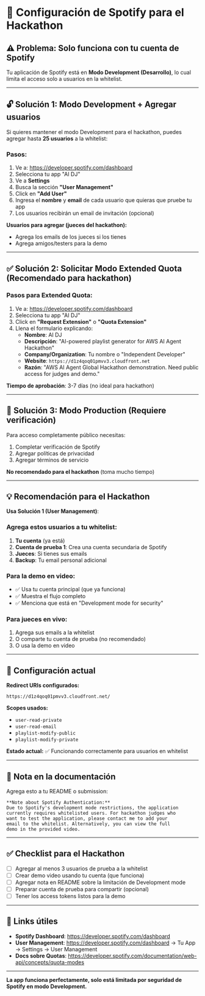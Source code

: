 # 🎵 Configuración de Spotify para el Hackathon

## ⚠️ Problema: Solo funciona con tu cuenta de Spotify

Tu aplicación de Spotify está en **Modo Development (Desarrollo)**, lo cual limita el acceso solo a usuarios en la whitelist.

---

## 🔓 Solución 1: Modo Development + Agregar usuarios

Si quieres mantener el modo Development para el hackathon, puedes agregar hasta **25 usuarios** a la whitelist:

### Pasos:
1. Ve a: https://developer.spotify.com/dashboard
2. Selecciona tu app "AI DJ"
3. Ve a **Settings**
4. Busca la sección **"User Management"**
5. Click en **"Add User"**
6. Ingresa el **nombre** y **email** de cada usuario que quieras que pruebe tu app
7. Los usuarios recibirán un email de invitación (opcional)

**Usuarios para agregar (jueces del hackathon):**
- Agrega los emails de los jueces si los tienes
- Agrega amigos/testers para la demo

---

## ✅ Solución 2: Solicitar Modo Extended Quota (Recomendado para hackathon)

### Pasos para Extended Quota:
1. Ve a: https://developer.spotify.com/dashboard
2. Selecciona tu app "AI DJ"
3. Click en **"Request Extension"** o **"Quota Extension"**
4. Llena el formulario explicando:
   - **Nombre**: AI DJ
   - **Descripción**: "AI-powered playlist generator for AWS AI Agent Hackathon"
   - **Company/Organization**: Tu nombre o "Independent Developer"
   - **Website**: `https://d1z4qoq01pmvv3.cloudfront.net`
   - **Razón**: "AWS AI Agent Global Hackathon demonstration. Need public access for judges and demo."

**Tiempo de aprobación**: 3-7 días (no ideal para hackathon)

---

## 🚀 Solución 3: Modo Production (Requiere verificación)

Para acceso completamente público necesitas:
1. Completar verificación de Spotify
2. Agregar políticas de privacidad
3. Agregar términos de servicio

**No recomendado para el hackathon** (toma mucho tiempo)

---

## 💡 Recomendación para el Hackathon

**Usa Solución 1 (User Management)**:

### Agrega estos usuarios a tu whitelist:
1. **Tu cuenta** (ya está)
2. **Cuenta de prueba 1**: Crea una cuenta secundaria de Spotify
3. **Jueces**: Si tienes sus emails
4. **Backup**: Tu email personal adicional

### Para la demo en video:
- ✅ Usa tu cuenta principal (que ya funciona)
- ✅ Muestra el flujo completo
- ✅ Menciona que está en "Development mode for security"

### Para jueces en vivo:
1. Agrega sus emails a la whitelist
2. O comparte tu cuenta de prueba (no recomendado)
3. O usa la demo en video

---

## 🎥 Configuración actual

**Redirect URIs configurados:**
```
https://d1z4qoq01pmvv3.cloudfront.net/
```

**Scopes usados:**
- `user-read-private`
- `user-read-email`
- `playlist-modify-public`
- `playlist-modify-private`

**Estado actual:** ✅ Funcionando correctamente para usuarios en whitelist

---

## 📝 Nota en la documentación

Agrega esto a tu README o submission:

```
**Note about Spotify Authentication:**
Due to Spotify's development mode restrictions, the application 
currently requires whitelisted users. For hackathon judges who 
want to test the application, please contact me to add your 
email to the whitelist. Alternatively, you can view the full 
demo in the provided video.
```

---

## ✅ Checklist para el Hackathon

- [ ] Agregar al menos 3 usuarios de prueba a la whitelist
- [ ] Crear demo video usando tu cuenta (que funciona)
- [ ] Agregar nota en README sobre la limitación de Development mode
- [ ] Preparar cuenta de prueba para compartir (opcional)
- [ ] Tener los access tokens listos para la demo

---

## 🔗 Links útiles

- **Spotify Dashboard**: https://developer.spotify.com/dashboard
- **User Management**: https://developer.spotify.com/dashboard → Tu App → Settings → User Management
- **Docs sobre Quotas**: https://developer.spotify.com/documentation/web-api/concepts/quota-modes

---

**La app funciona perfectamente, solo está limitada por seguridad de Spotify en modo Development.**

